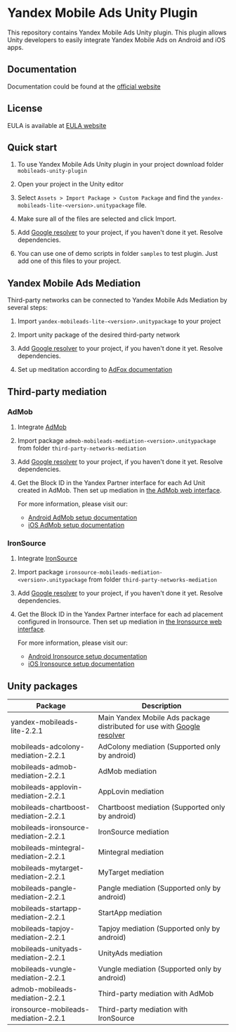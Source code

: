 # Yandex Mobile Ads Unity Plugin

This repository contains Yandex Mobile Ads Unity plugin. This plugin allows Unity developers to easily integrate Yandex Mobile Ads on Android and iOS apps.

## Documentation
Documentation could be found at the [official website][DOCUMENTATION]

## License
EULA is available at [EULA website][LICENSE]

## Quick start

1. To use Yandex Mobile Ads Unity plugin in your project download folder `mobileads-unity-plugin`

2. Open your project in the Unity editor

3. Select `Assets > Import Package > Custom Package` and find the `yandex-mobileads-lite-<version>.unitypackage` file.

4. Make sure all of the files are selected and click Import.

5. Add [Google resolver] to your project, if you haven't done it yet. Resolve dependencies.

6. You can use one of demo scripts in folder `samples` to test plugin. Just add one of this files to your project.

## Yandex Mobile Ads Mediation

Third-party networks can be connected to Yandex Mobile Ads Mediation by several steps:

1. Import `yandex-mobileads-lite-<version>.unitypackage` to your project

2. Import unity package of the desired third-party network

3. Add [Google resolver] to your project, if you haven't done it yet. Resolve dependencies.

4. Set up meditation according to [AdFox documentation](https://yandex.com/dev/mobile-ads/doc/plugins/unity/mob-mediation/list-network-docpage/)

## Third-party mediation

### AdMob

1. Integrate [AdMob](https://developers.google.com/admob/unity/start)

2. Import package `admob-mobileads-mediation-<version>.unitypackage` from folder `third-party-networks-mediation`

3. Add [Google resolver] to your project, if you haven't done it yet. Resolve dependencies.

4. Get the Block ID in the Yandex Partner interface for each Ad Unit created in AdMob. Then set up mediation in [the AdMob web interface](https://apps.admob.com).

   For more information, please visit our:
   * [Android AdMob setup documentation](https://yandex.com/dev/mobile-ads/doc/android/adapters/admob-adapter-docpage/#setting)
   * [iOS AdMob setup documentation](https://yandex.com/dev/mobile-ads/doc/ios/adapters/admob-adapter-docpage/#setting)

### IronSource

1. Integrate [IronSource](https://developers.is.com/ironsource-mobile/unity/unity-plugin/)

2. Import package `ironsource-mobileads-mediation-<version>.unitypackage` from folder `third-party-networks-mediation`

3. Add [Google resolver] to your project, if you haven't done it yet. Resolve dependencies.

4. Get the Block ID in the Yandex Partner interface for each ad placement configured in Ironsource. Then set up mediation in [the Ironsource web interface](https://platform.ironsrc.com/partners/dashboard).

   For more information, please visit our:
   * [Android Ironsource setup documentation](https://yandex.com/dev/mobile-ads/doc/android/adapters/ironsource-adapter-docpage/#setting)
   * [iOS Ironsource setup documentation](https://yandex.com/dev/mobile-ads/doc/ios/adapters/ironsource-adapter-docpage/#setting)

## Unity packages

| Package | Description |
| --- | --- |
| yandex-mobileads-lite-2.2.1 | Main Yandex Mobile Ads package distributed for use with [Google resolver]|
| mobileads-adcolony-mediation-2.2.1 |  AdColony mediation (Supported only by android) |
| mobileads-admob-mediation-2.2.1 | AdMob mediation |
| mobileads-applovin-mediation-2.2.1 | AppLovin mediation |
| mobileads-chartboost-mediation-2.2.1 |  Chartboost mediation (Supported only by android) |
| mobileads-ironsource-mediation-2.2.1 | IronSource mediation |
| mobileads-mintegral-mediation-2.2.1 | Mintegral mediation |
| mobileads-mytarget-mediation-2.2.1 | MyTarget mediation |
| mobileads-pangle-mediation-2.2.1 |  Pangle mediation (Supported only by android) |
| mobileads-startapp-mediation-2.2.1 | StartApp mediation |
| mobileads-tapjoy-mediation-2.2.1 |  Tapjoy mediation (Supported only by android) |
| mobileads-unityads-mediation-2.2.1 | UnityAds mediation |
| mobileads-vungle-mediation-2.2.1 |  Vungle mediation (Supported only by android) |
| admob-mobileads-mediation-2.2.1 | Third-party mediation with AdMob |
| ironsource-mobileads-mediation-2.2.1 | Third-party mediation with IronSource |

[Google resolver]: https://github.com/googlesamples/unity-jar-resolver
[DOCUMENTATION]: https://yandex.com/dev/mobile-ads/
[LICENSE]: https://legal.yandex.com/partner_ch/
